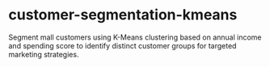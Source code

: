 # customer-segmentation-kmeans
Segment mall customers using K-Means clustering based on annual income and spending score to identify distinct customer groups for targeted marketing strategies.

